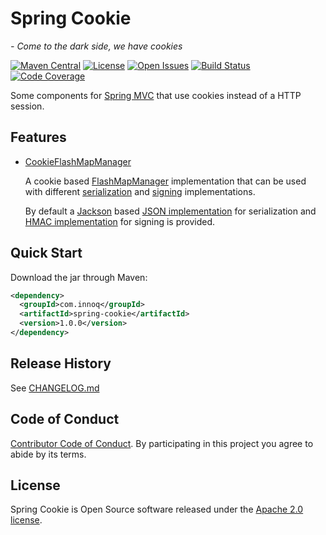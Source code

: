 # Spring Cookie
*- Come to the dark side, we have cookies*

[![Maven Central](https://maven-badges.herokuapp.com/maven-central/com.innoq/spring-cookie/badge.svg)](https://maven-badges.herokuapp.com/maven-central/com.innoq/spring-cookie)
[![License](https://img.shields.io/badge/License-Apache%202.0-blue.svg)](https://www.apache.org/licenses/LICENSE-2.0)
[![Open Issues](https://img.shields.io/github/issues/innoq/spring-cookie.svg)](https://github.com/innoq/spring-cookie/issues)
[![Build Status](https://github.com/innoq/spring-cookie/actions/workflows/main.yml/badge.svg)](https://github.com/innoq/spring-cookie/actions/workflows/main.yml)
[![Code Coverage](https://codecov.io/gh/innoq/spring-cookie/branch/main/graph/badge.svg)](https://codecov.io/gh/innoq/spring-cookie)

Some components for
[Spring MVC](https://docs.spring.io/spring/docs/current/spring-framework-reference/web.html)
that use cookies instead of a HTTP session.


## Features

- [CookieFlashMapManager](./src/main/java/com/innoq/spring/cookie/flash/CookieFlashMapManager.java)

  A cookie based [FlashMapManager](https://docs.spring.io/spring-framework/docs/current/javadoc-api/org/springframework/web/servlet/FlashMapManager.html)
  implementation that can be used with different
  [serialization](./src/main/java/com/innoq/spring/cookie/flash/FlashMapListCodec.java)
  and [signing](./src/main/java/com/innoq/spring/cookie/security/CookieValueSigner.java)
  implementations.

  By default a [Jackson](https://github.com/FasterXML/jackson) based
  [JSON implementation](./src/main/java/com/innoq/spring/cookie/flash/codec/jackson/JacksonFlashMapListCodec.java)
  for serialization and
  [HMAC implementation](./src/main/java/com/innoq/spring/cookie/security/HmacCookieValueSigner.java)
  for signing is provided.


## Quick Start

Download the jar through Maven:

```xml
<dependency>
  <groupId>com.innoq</groupId>
  <artifactId>spring-cookie</artifactId>
  <version>1.0.0</version>
</dependency>
```


## Release History

See [CHANGELOG.md](./CHANGELOG.md)


## Code of Conduct

[Contributor Code of Conduct](./CODE_OF_CONDUCT.md). By participating in this
project you agree to abide by its terms.


## License

Spring Cookie is Open Source software released under the
[Apache 2.0 license](http://www.apache.org/licenses/LICENSE-2.0.html).

